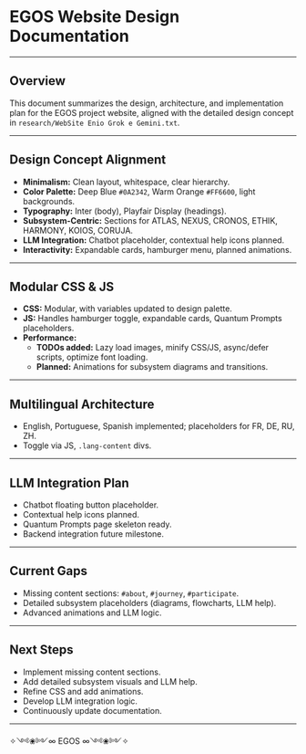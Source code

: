 # EGOS Website Design Documentation

---

## Overview

This document summarizes the design, architecture, and implementation plan for the EGOS project website, aligned with the detailed design concept in `research/WebSite Enio Grok e Gemini.txt`.

---

## Design Concept Alignment

- **Minimalism:** Clean layout, whitespace, clear hierarchy.
- **Color Palette:** Deep Blue `#0A2342`, Warm Orange `#FF6600`, light backgrounds.
- **Typography:** Inter (body), Playfair Display (headings).
- **Subsystem-Centric:** Sections for ATLAS, NEXUS, CRONOS, ETHIK, HARMONY, KOIOS, CORUJA.
- **LLM Integration:** Chatbot placeholder, contextual help icons planned.
- **Interactivity:** Expandable cards, hamburger menu, planned animations.

---

## Modular CSS & JS

- **CSS:** Modular, with variables updated to design palette.
- **JS:** Handles hamburger toggle, expandable cards, Quantum Prompts placeholders.
- **Performance:**  
  - **TODOs added:** Lazy load images, minify CSS/JS, async/defer scripts, optimize font loading.
  - **Planned:** Animations for subsystem diagrams and transitions.

---

## Multilingual Architecture

- English, Portuguese, Spanish implemented; placeholders for FR, DE, RU, ZH.
- Toggle via JS, `.lang-content` divs.

---

## LLM Integration Plan

- Chatbot floating button placeholder.
- Contextual help icons planned.
- Quantum Prompts page skeleton ready.
- Backend integration future milestone.

---

## Current Gaps

- Missing content sections: `#about`, `#journey`, `#participate`.
- Detailed subsystem placeholders (diagrams, flowcharts, LLM help).
- Advanced animations and LLM logic.

---

## Next Steps

- Implement missing content sections.
- Add detailed subsystem visuals and LLM help.
- Refine CSS and add animations.
- Develop LLM integration logic.
- Continuously update documentation.

---

✧༺❀༻∞ EGOS ∞༺❀༻✧ 